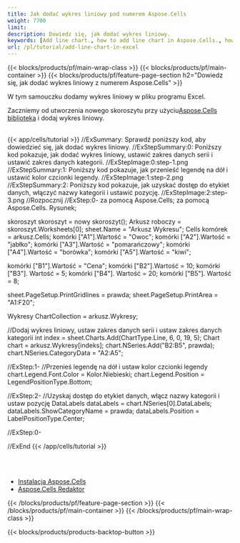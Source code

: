 ```yaml
---
title: Jak dodać wykres liniowy pod numerem Aspose.Cells
weight: 7700
limit:
description: Dowiedz się, jak dodać wykres liniowy.
keywords: [Add line chart., how to add line chart in Aspose.Cells., how to add line chart using Aspose.Cells]
url: /pl/tutorial/add-line-chart-in-excel
---
```

{{< blocks/products/pf/main-wrap-class >}}
{{< blocks/products/pf/main-container >}}
{{< blocks/products/pf/feature-page-section h2="Dowiedz się, jak dodać wykres liniowy z numerem Aspose.Cells" >}}

<p>
W tym samouczku dodamy wykres liniowy w pliku programu Excel.
</p>

<p>
 Zaczniemy od utworzenia nowego skoroszytu przy użyciu<a href="https://www.nuget.org/packages/Aspose.Cells">Aspose.Cells biblioteka</a> i dodaj wykres liniowy.
</p>

<br />
{{< app/cells/tutorial >}}
//ExSummary: Sprawdź poniższy kod, aby dowiedzieć się, jak dodać wykres liniowy.
//ExStepSummary:0: Poniższy kod pokazuje, jak dodać wykres liniowy, ustawić zakres danych serii i ustawić zakres danych kategorii.
//ExStepImage:0:step-1.png
//ExStepSummary:1: Poniższy kod pokazuje, jak przenieść legendę na dół i ustawić kolor czcionki legendy.
//ExStepImage:1:step-2.png
//ExStepSummary:2: Poniższy kod pokazuje, jak uzyskać dostęp do etykiet danych, włączyć nazwy kategorii i ustawić pozycję.
//ExStepImage:2:step-3.png
//Rozpocznij
//ExStep:0-
za pomocą Aspose.Cells;
za pomocą Aspose.Cells. Rysunek;

skoroszyt skoroszyt = nowy skoroszyt();
Arkusz roboczy = skoroszyt.Worksheets[0];
sheet.Name = "Arkusz Wykresu";
Cells komórek = arkusz.Cells;
komórki ["A1"].Wartość = "Owoc";
komórki ["A2"].Wartość = "jabłko";
komórki ["A3"].Wartość = "pomarańczowy";
komórki ["A4"].Wartość = "borówka";
komórki ["A5"].Wartość = "kiwi";

komórki ["B1"].Wartość = "Cena";
komórki ["B2"].Wartość = 10;
komórki ["B3"]. Wartość = 5;
komórki ["B4"]. Wartość = 20;
komórki ["B5"]. Wartość = 8;

sheet.PageSetup.PrintGridlines = prawda;
sheet.PageSetup.PrintArea = "A1:F20";

Wykresy ChartCollection = arkusz.Wykresy;

//Dodaj wykres liniowy, ustaw zakres danych serii i ustaw zakres danych kategorii
int index = sheet.Charts.Add(ChartType.Line, 6, 0, 19, 5);
Chart chart = arkusz.Wykresy[indeks];
chart.NSeries.Add("B2:B5", prawda);
chart.NSeries.CategoryData = "A2:A5";

//ExStep:1-
//Przenieś legendę na dół i ustaw kolor czcionki legendy
chart.Legend.Font.Color = Kolor.Niebieski;
chart.Legend.Position = LegendPositionType.Bottom;

//ExStep:2-
//Uzyskaj dostęp do etykiet danych, włącz nazwy kategorii i ustaw pozycję
DataLabels dataLabels = chart.NSeries[0].DataLabels;
dataLabels.ShowCategoryName = prawda;
dataLabels.Position = LabelPositionType.Center;

//ExStep:0-

//ExEnd
{{< /app/cells/tutorial >}}
<br />

<br />
<br />
<div class="code-sample">
    <ul class="link-list">
        <li class="link-item"><a href="https://docs.aspose.com/cells/net/installation/">Instalacja Aspose.Cells</a></li>
        <li class="link-item"><a href="https://products.aspose.app/cells/editor/">Aspose.Cells Redaktor</a></li>
    </ul>
</div>

{{< /blocks/products/pf/feature-page-section >}}
{{< /blocks/products/pf/main-container >}}
{{< /blocks/products/pf/main-wrap-class >}}

{{< blocks/products/products-backtop-button >}}